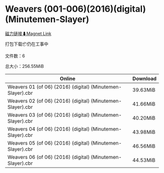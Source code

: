 # Weavers (001-006)(2016)(digital)(Minutemen-Slayer)

[磁力链接⬇Magnet Link](magnet:?xt=urn:btih:ec48971151b14c118ceef00e50d8bfdb911f037f&dn=Weavers%20%28001-006%29%282016%29%28digital%29%28Minutemen-Slayer%29)

打包下载📦仍在工事中

文件数：6

总大小：256.55MiB

Online | Download
--- | ---
Weavers 01 (of 06) (2016) (digital) (Minutemen-Slayer).cbr | 39.63MiB
Weavers 02 (of 06) (2016) (digital) (Minutemen-Slayer).cbr | 41.66MiB
Weavers 03 (of 06) (2016) (digital) (Minutemen-Slayer).cbr | 40.20MiB
Weavers 04 (of 06) (2016) (digital) (Minutemen-Slayer).cbr | 43.98MiB
Weavers 05 (of 06) (2016) (digital) (Minutemen-Slayer).cbr | 46.56MiB
Weavers 06 (of 06) (2016) (digital) (Minutemen-Slayer).cbr | 44.53MiB